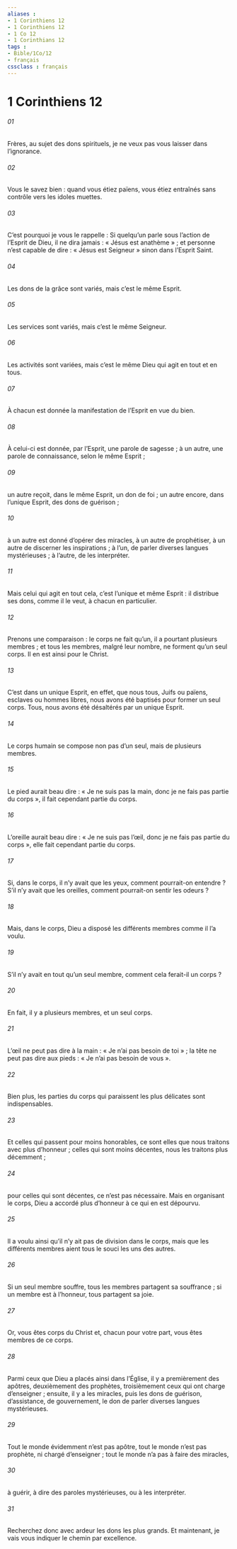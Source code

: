 ```yaml
---
aliases : 
- 1 Corinthiens 12
- 1 Corinthiens 12
- 1 Co 12
- 1 Corinthians 12
tags : 
- Bible/1Co/12
- français
cssclass : français
---
```


# 1 Corinthiens 12

###### 01
Frères, au sujet des dons spirituels, je ne veux pas vous laisser dans l’ignorance.
###### 02
Vous le savez bien : quand vous étiez païens, vous étiez entraînés sans contrôle vers les idoles muettes.
###### 03
C’est pourquoi je vous le rappelle : Si quelqu’un parle sous l’action de l’Esprit de Dieu, il ne dira jamais : « Jésus est anathème » ; et personne n’est capable de dire : « Jésus est Seigneur » sinon dans l’Esprit Saint.
###### 04
Les dons de la grâce sont variés, mais c’est le même Esprit.
###### 05
Les services sont variés, mais c’est le même Seigneur.
###### 06
Les activités sont variées, mais c’est le même Dieu qui agit en tout et en tous.
###### 07
À chacun est donnée la manifestation de l’Esprit en vue du bien.
###### 08
À celui-ci est donnée, par l’Esprit, une parole de sagesse ; à un autre, une parole de connaissance, selon le même Esprit ;
###### 09
un autre reçoit, dans le même Esprit, un don de foi ; un autre encore, dans l’unique Esprit, des dons de guérison ;
###### 10
à un autre est donné d’opérer des miracles, à un autre de prophétiser, à un autre de discerner les inspirations ; à l’un, de parler diverses langues mystérieuses ; à l’autre, de les interpréter.
###### 11
Mais celui qui agit en tout cela, c’est l’unique et même Esprit : il distribue ses dons, comme il le veut, à chacun en particulier.
###### 12
Prenons une comparaison : le corps ne fait qu’un, il a pourtant plusieurs membres ; et tous les membres, malgré leur nombre, ne forment qu’un seul corps. Il en est ainsi pour le Christ.
###### 13
C’est dans un unique Esprit, en effet, que nous tous, Juifs ou païens, esclaves ou hommes libres, nous avons été baptisés pour former un seul corps. Tous, nous avons été désaltérés par un unique Esprit.
###### 14
Le corps humain se compose non pas d’un seul, mais de plusieurs membres.
###### 15
Le pied aurait beau dire : « Je ne suis pas la main, donc je ne fais pas partie du corps », il fait cependant partie du corps.
###### 16
L’oreille aurait beau dire : « Je ne suis pas l’œil, donc je ne fais pas partie du corps », elle fait cependant partie du corps.
###### 17
Si, dans le corps, il n’y avait que les yeux, comment pourrait-on entendre ? S’il n’y avait que les oreilles, comment pourrait-on sentir les odeurs ?
###### 18
Mais, dans le corps, Dieu a disposé les différents membres comme il l’a voulu.
###### 19
S’il n’y avait en tout qu’un seul membre, comment cela ferait-il un corps ?
###### 20
En fait, il y a plusieurs membres, et un seul corps.
###### 21
L’œil ne peut pas dire à la main : « Je n’ai pas besoin de toi » ; la tête ne peut pas dire aux pieds : « Je n’ai pas besoin de vous ».
###### 22
Bien plus, les parties du corps qui paraissent les plus délicates sont indispensables.
###### 23
Et celles qui passent pour moins honorables, ce sont elles que nous traitons avec plus d’honneur ; celles qui sont moins décentes, nous les traitons plus décemment ;
###### 24
pour celles qui sont décentes, ce n’est pas nécessaire. Mais en organisant le corps, Dieu a accordé plus d’honneur à ce qui en est dépourvu.
###### 25
Il a voulu ainsi qu’il n’y ait pas de division dans le corps, mais que les différents membres aient tous le souci les uns des autres.
###### 26
Si un seul membre souffre, tous les membres partagent sa souffrance ; si un membre est à l’honneur, tous partagent sa joie.
###### 27
Or, vous êtes corps du Christ et, chacun pour votre part, vous êtes membres de ce corps.
###### 28
Parmi ceux que Dieu a placés ainsi dans l’Église, il y a premièrement des apôtres, deuxièmement des prophètes, troisièmement ceux qui ont charge d’enseigner ; ensuite, il y a les miracles, puis les dons de guérison, d’assistance, de gouvernement, le don de parler diverses langues mystérieuses.
###### 29
Tout le monde évidemment n’est pas apôtre, tout le monde n’est pas prophète, ni chargé d’enseigner ; tout le monde n’a pas à faire des miracles,
###### 30
à guérir, à dire des paroles mystérieuses, ou à les interpréter.
###### 31
Recherchez donc avec ardeur les dons les plus grands.
Et maintenant, je vais vous indiquer le chemin par excellence.
